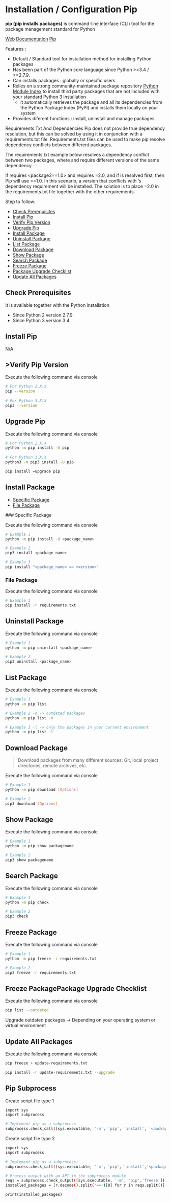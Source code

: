 # Installation / Configuration Pip

**pip (pip installs packages)** is command-line interface (CLI) tool for the package management standard for Python

[Web](https://pypi.org/project/pip/)
[Documentation](https://pip.pypa.io/en/stable/user_guide/)
[Pip](https://pip.pypa.io/en/stable/)



Features :

* Default / Standard tool for installation method for installing Python packages
* Has been part of the Python core language since Python >=3.4 / >=2.7.9.
* Can installs packages : globally or specific users
* Relies on a strong community-maintained package repository [Python Module Index](https://docs.python.org/3/py-modindex.html) to install third party packages that are not included with your standard Python 3 installation
    * it automatically retrieves the package and all its dependencies from the Python Package Index (PyPI) and installs them locally on your system
* Provides diferent functions : install, uninstall and manage packages


Requirements.Txt And Dependencies
Pip does not provide true dependency resolution, but this can be solved by using it in conjunction with a requirements.txt file. Requirements.txt files can be used to make pip resolve dependency conflicts between different packages.

The requirements.txt example below resolves a dependency conflict between two packages, where <package1> and <package2> require different versions of the same dependency.

If <package1> requires <package3==1.0> and <package2> requires <package3>=2.0, and if <package1> is resolved first, then Pip will use <package3>==1.0. In this scenario, a <package3> version that conflicts with <package2>‘s dependency requirement will be installed. The solution is to place <package3>=2.0 in the requirements.txt file together with the other requirements.


Step to follow:

- [Check Prerequisites](#check-prerequisites)
- [Install Pip](#install-pip)
- [Verify Pip Version](#verify-pip-version)
- [Upgrade Pip](#upgrade-pip)
- [Install Package](#install-package)
- [Uninstall Package](#uninstall-package)
- [List Package](#list-package)
- [Download Package](#download-package)
- [Show Package](#show-package)
- [Search Package](#search-package)
- [Freeze Package](#freeze-package)
- [Package Upgrade Checklist](#package-upgrade-checklist)
- [Update All Packages](#update-all-packages)





## Check Prerequisites

It is available together with the Python installation

 * Since Python 2 version 2.7.9
 * Since Python 3 version 3.4





## Install Pip

N/A





## >Verify Pip Version

Execute the following command via console

```bash
# For Python 2.X.X
pip --version
 
# For Python 3.X.X
pip3 --version
```





## Upgrade Pip

Execute the following command via console

```bash
# For Python 2.X.X
python -m pip install -U pip
 
# For Python 3.X.X
python3 -m pip3 install -U pip

pip install –upgrade pip
```





## Install Package

- [Specific Package](#specific-package)
- [File Package](#file-package)

### Specific Package

Execute the following command via console

```bash
# Example 1
python -m pip install -U <package_name>

# Example 2
pip3 install <package_name>

# Example 3
pip install "<package_name> == <version>"
```

### File Package

Execute the following command via console

```bash
# Example 1
pip install -r requirements.txt

```





## Uninstall Package

Execute the following command via console

```bash
# Example 1
python -m pip uninstall <package_name>

# Example 2
pip3 uninstall <package_name>
```





## List Package

Execute the following command via console

```bash
# Example 1
python -m pip list 

# Example 2 -o -> outdated packages
python -m pip list -o

# Example 3 -l -> only the packages in your current environment
python -m pip list -l
```





## Download Package

> Download packages from many different sources: Git, local project directories, remote archives, etc.

Execute the following command via console

```bash
# Example 1
python -m pip download [Options]

# Example 2
pip3 download [Options]
```





## Show Package

Execute the following command via console

```bash
# Example 1
python -m pip show packagename

# Example 2
pip3 show packagename
```





## Search Package

Execute the following command via console

```bash
# Example 1
python -m pip check

# Example 2
pip3 check
```




## Freeze Package

Execute the following command via console

```bash
# Example 1
python -m pip freeze -r requirements.txt

# Example 2
pip3 freeze -r requirements.txt
```




## Freeze PackagePackage Upgrade Checklist

Execute the following command via console

```bash
pip list --outdated
```

Upgrade outdated packages -> Depending on your operating system or virtual environment



## Update All Packages

Execute the following command via console

```bash
pip freeze > update-requirements.txt

pip install -r update-requirements.txt --upgrade
```


## Pip Subprocess

Create script file type 1

```bash
import sys
import subprocess

# Implement pip as a subprocess
subprocess.check_call([sys.executable, '-m', 'pip', 'install', '<packagename>'])
```


Create script file type 2

```bash
import sys
import subprocess

# Implement pip as a subprocess:
subprocess.check_call([sys.executable, '-m', 'pip', 'install','<packagename>'])

# Process output with an API in the subprocess module
reqs = subprocess.check_output([sys.executable, '-m', 'pip','freeze'])
installed_packages = [r.decode().split('==')[0] for r in reqs.split()]

print(installed_packages)

```

